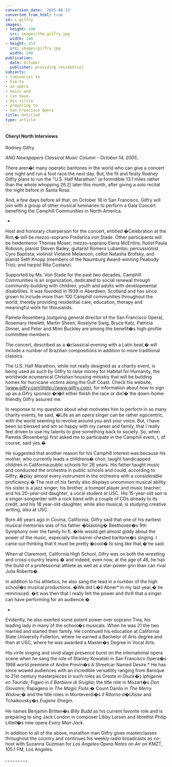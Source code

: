 ```yaml
---
conversion_date: '2025-08-13'
converted_from_html: true
id: c_gilfry
images:
- height: 140
  src: images/thm_gilfry.jpg
  width: 140
- height: 214
  src: images/gilfry.jpg
  width: 140
publication:
  date: October
  publisher: providing residential
subjects:
- luminaries to
- him to
- an opera
- music and
- can have
- His virile
- preparing to
- San Francisco Opera
title: Untitled
type: article
---
```


#### Cheryl North Interviews
 Rodney Gilfry

*ANG Newspapers Classical Music Column - October 14, 2005*,

There aren�t many operatic baritones in the world who can give a concert one night and run a foot race the next day. But, the fit and feisty Rodney Gilfry plans to run the "U.S. Half Marathon" (a formidible 13.1 miles rather than the whole whopping 26.2) later this month, after giving a solo recital the night before in Santa Rosa.

And, a few days before all that, on October 18 in San Francisco, Gilfry will join with a group of other musical luminaries to perform a Gala Concert benefiting the Camphill Communities in North America.

*

Host and honorary chairperson for the concert, entitled �Celebration at the Rim,� will be mezzo-soprano Frederica von Stade. Other participants will be heldentenor Thomas Moser; mezzo-soprano Elena McEntire; flutist Paula Robison; pianist Steven Bailey; guitarist Romero Lubambo; percussionist Cyro Baptista; violinist Violaine Melancon, cellist Natasha Brofsky, and pianist Seth Knopp (members of the Naumburg Award-winning Peabody Trio); and harpist Rita Costanzi.

Supported by Ms. Von Stade for the past two decades, Camphill Communities is an organization, dedicated to social renewal through community-building with children, youth and adults with developmental disabilities. It was founded in 1939 in Aberdeen, Scotland and has since grown to include more than 100 Camphill communities throughout the world, thereby providing residential care, education, therapy and meaningful work for thousands.

Pamela Rosenberg (outgoing general director of the San Francisco Opera), Rosemary Hewlett, Martin Sheen, Roselyne Swig, Bruce Katz, Patricia Dinner, and Peter and Mimi Buckley are among the benefit�s high-profile committee members.

The concert, described as a �classical evening with a Latin beat,� will include a number of Brazilian compositions in addition to more traditional classics.

The U.S. Half Marathon, while not really designed as a charity event, is being used as such by Gilfry to raise money for Habitat for Humanity, the worldwide ecumenical Christian housing ministry that will be building homes for hurricane victims along the Gulf Coast. Check his website, [www.gilfry.com](http://www.gilfry.com), for information about how to sign up as a Gifry sponsor.�I�ll either finish the race or die!� the down-home-friendly Gilfry assured me.

In response to my question about what motivates him to perform in so many charity events, he said, �Life as an opera singer can be rather egocentric, with the world seeming to revolve around you and your voice. But, I have been so blessed and am so happy with my career and family,
that I really feel driven to use my talents to give something back to society. So, when Pamela (Rosenberg) first asked me to participate in the Camphill event, I, of course, said yes.�

He suggested that another reason for his Camphill interest was because his mother, who currently leads a childrens� choir, taught handicapped children in California public schools for 26 years. His father taught music and conducted the orchestra in public schools and could, according to Gilfry, �play almost every instrument in the orchestra with a considerable proficiency.� The rest of his family also displays uncommon musical ability: his sister is a jazz singer; his brother, a trumpet player and music teacher; and his 20-year-old daughter, a vocal student at USC. His 15-year-old son is a singer-songwriter with a rock band with a couple of CDs already to its credit, and his 18 year-old-daughter, while also musical, is studying creative writing, also at USC.

Born 46 years ago in Covina, California, Gilfry said that one of his earliest musical memories was of his father �blasting� Beethoven�s 9th Symphony over the family hi-fi.
�He would get almost giddy about the power of the music, especially the barrel-chested baritone�s singing. I came out thinking that it must be pretty �cool� to sing like that,� he said.

When at Claremont, California High School, Gifry was on both the wrestling and cross-country teams � and indeed, even now, at the age of 46, he has the build of a professional athlete as well as a star-power grin than can rival Julia Roberts�.

 In addition to his athletics, he also sang the lead in a number of the high school�s musical productions. �We did L�il Abner* in my last year,� he reminisced. �It was then that I really felt the power and thrill that a singer can have performing for an audience.�

*

Evidently, he also exerted some potent power over soprano Tina, his leading lady in many of the school�s musicals. When he was 21 the two married and started their family. He continued his education at California State University Fullerton, where he earned a Bachelor of Arts degree and then at USC, where he was awarded a Master�s Degree in Vocal Arts.

His virile singing and vivid stage presence burst on the international opera scene when he sang the role of Stanley Kowalski in San Francisco Opera�s 1998 world premiere of Andre Previn�s A Streetcar Named Desire.* He has since wowed audiences with an incredible versatility ranging from Baroque to 21st century masterpieces in such roles as Oreste in Gluck�s *Iphigenie en Tauride*; Figaro in *Il Barbiere di Siviglia*; the title role in Mozart�s *Don Giovanni*; Papageno in *The Magic Flute*;� Count Danilo in *The Merry Widow*;� and the title roles in Monteverdi�s *Il Ritorno d�Ulisse* and Tchaikovsky�s *Eugene Onegin*.

He names Benjamin Britten�s *Billy Budd* as his current favorite role and is preparing to sing Jack London in composer Libby Larsen and librettist Philip Littell�s new opera *Every Man Jack*.

In addition to all of the above, marathon man Gilfry gives masterclasses throughout the country and continues his weekly radio broadcasts as co-host with Suzanna Guzmian for *Los Angeles Opera Notes on Air* on KMZT, 105.1 FM, Los Angeles.

[.](http://www.dunningmarketing.com)
[.](http://www.witnessamerica.com)
[.](http://www.witnessamerica.com/camcorders)
[.](http://www.ksql.com)
[.](http://www.ascendaviation.com)
[.](http://www.echovalleysupply.com)
[.](http://www.northworks.net)
[.](http://www.attainia.com)
[.](http://www.briandunning.com)